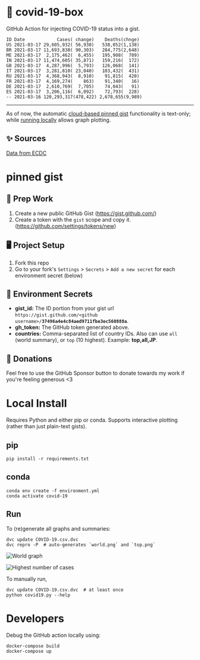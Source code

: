 # 🏥 covid-19-box

GitHub Action for injecting COVID-19 status into a gist.

```
ID Date            Cases( change)    Deaths(chnge)
US 2021-03-17 29,605,932( 56,930)   538,052(1,138)
BR 2021-03-17 11,693,838( 90,303)   284,775(2,648)
ME 2021-03-17  2,175,462(  6,455)   195,908(  789)
IN 2021-03-17 11,474,605( 35,871)   159,216(  172)
GB 2021-03-17  4,287,996(  5,793)   126,068(  141)
IT 2021-03-17  3,281,810( 23,040)   103,432(  431)
RU 2021-03-17  4,368,943(  8,910)    91,815(  420)
FR 2021-03-17  4,169,274(    863)    91,340(   16)
DE 2021-03-17  2,610,769(  7,705)    74,043(   91)
ES 2021-03-17  3,206,116(  6,092)    72,793(  228)
-- 2021-03-16 120,293,317(478,422) 2,678,655(9,989)
```

---

As of now, the automatic [cloud-based pinned gist](#pinned-gist) functionality is text-only;
while [running locally](#local-install) allows graph plotting.

## ✨ Sources

[Data from ECDC](https://www.ecdc.europa.eu/en/publications-data/download-todays-data-geographic-distribution-covid-19-cases-worldwide)

# pinned gist

## 🎒 Prep Work
1. Create a new public GitHub Gist (https://gist.github.com/)
1. Create a token with the `gist` scope and copy it. (https://github.com/settings/tokens/new)

## 🖥 Project Setup
1. Fork this repo
1. Go to your fork's `Settings` > `Secrets` > `Add a new secret` for each environment secret (below)

## 🤫 Environment Secrets
- **gist_id:** The ID portion from your gist url `https://gist.github.com/<github username>/`**`37496a4e4c84aed9711fbe3ec560888a`**.
- **gh_token:** The GitHub token generated above.
- **countries:** Comma-separated list of country IDs. Also can use `all` (world summary), or `top` (10 highest). Example: **top,all,JP**.

## 💸 Donations

Feel free to use the GitHub Sponsor button to donate towards my work if you're feeling generous <3

# Local Install

Requires Python and either pip or conda. Supports interactive plotting (rather than just plain-text gists).

## pip

```
pip install -r requirements.txt
```

## conda

```
conda env create -f environment.yml
conda activate covid-19
```

## Run

To (re)generate all graphs and summaries:

```
dvc update COVID-19.csv.dvc
dvc repro -P  # auto-generates `world.png` and `top.png`
```

![World graph](world.png)

![Highest number of cases](top.png)

To manually run,

```
dvc update COVID-19.csv.dvc  # at least once
python covid19.py --help
```

# Developers

Debug the GitHub action locally using:

```
docker-compose build
docker-compose up
```
